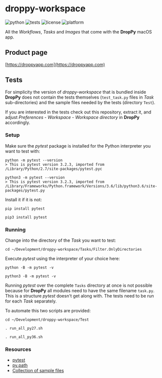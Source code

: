 # droppy-workspace

![python](https://img.shields.io/badge/python-2.7%2C%203.6-brightgreen.svg)
![tests](https://img.shields.io/badge/tests-passing-brightgreen.svg)
![license](https://img.shields.io/badge/license-MIT-blue.svg)
![platform](https://img.shields.io/badge/platform-macos-lightgrey.svg)

All the *Workflows*, *Tasks* and *Images* that come with the **DropPy** macOS app.

## Product page

[https://droppyapp.com](https://droppyapp.com)

## Tests

For simplicity the version of *droppy-workspace* that is bundled inside **DropPy** does not contain the tests themselves (`test_task.py` files in *Task* sub-directories) and the sample files needed by the tests (directory `Test`).

If you are interested in the tests check out this repository, extract it, and adjust *Preferences* - *Workspace* - *Workspace directory* in **DropPy** accordingly.

### Setup

Make sure the *pytest* package is installed for the Python interpreter you want to test with:

    python -m pytest --version
    > This is pytest version 3.2.3, imported from /Library/Python/2.7/site-packages/pytest.pyc
     
    python3 -m pytest --version
    > This is pytest version 3.2.3, imported from /Library/Frameworks/Python.framework/Versions/3.6/lib/python3.6/site-packages/pytest.py

Install it if it is not:

    pip install pytest
     
    pip3 install pytest

### Running

Change into the directory of the *Task* you want to test:

    cd ~/Development/droppy-workspace/Tasks/Filter.OnlyDirectories

Execute *pytest* using the interpreter of your choice here:

    python -B -m pytest -v
     
    python3 -B -m pytest -v

Running *pytest* over the complete `Tasks` directory at once is not possible because for **DropPy** all modules need to have the same filename `task.py`.
This is a structure *pytest* doesn't get along with. The tests need to be run for each *Task* separately.

To automate this two scripts are provided:

    cd ~/Development/droppy-workspace/Test
     
    . run_all_py27.sh
     
    . run_all_py36.sh

### Resources

- [pytest](https://docs.pytest.org/en/latest/)
- [py.path](http://py.readthedocs.io/en/latest/path.html)
- [Collection of sample files](http://techslides.com/sample-files-for-development)
